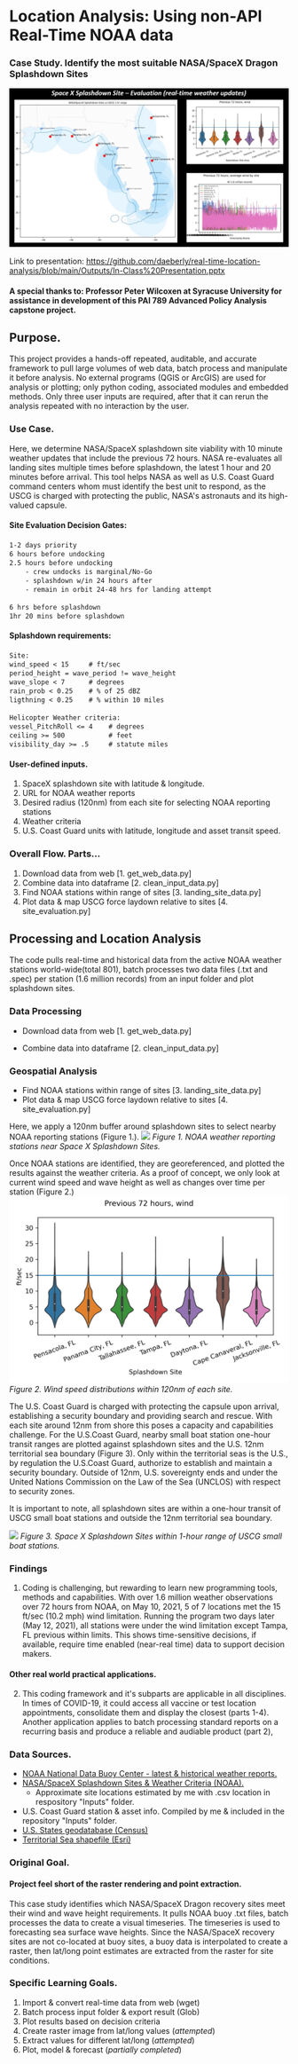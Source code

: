 # Location Analysis: Using non-API Real-Time NOAA data 
### Case Study. Identify the most suitable NASA/SpaceX Dragon Splashdown Sites
![](https://github.com/daeberly/real-time-location-analysis/blob/main/end_product.jpg)

Link to presentation: https://github.com/daeberly/real-time-location-analysis/blob/main/Outputs/In-Class%20Presentation.pptx

#### A special thanks to: Professor Peter Wilcoxen at Syracuse University for assistance in development of this PAI 789 Advanced Policy Analysis capstone project.

## Purpose.
This project provides a hands-off repeated, auditable, and accurate framework to pull large volumes of web data, batch process and manipulate it before analysis. No external programs (QGIS or ArcGIS) are used for analysis or plotting; only python coding, associated modules and embedded methods. Only three user inputs are required, after that it can rerun the analysis repeated with no interaction by the user. 

### Use Case.
Here, we determine NASA/SpaceX splashdown site viability with 10 minute weather updates that include the previous 72 hours. NASA re-evaluates all landing sites multiple times before splashdown, the latest 1 hour and 20 minutes before arrival. This tool helps NASA as well as U.S. Coast Guard command centers whom must identify the best unit to respond, as the USCG is charged with protecting the public, NASA's astronauts and its high-valued capsule.

#### Site Evaluation Decision Gates:

    1-2 days priority
    6 hours before undocking
    2.5 hours before undocking
        - crew undocks is marginal/No-Go
        - splashdown w/in 24 hours after
        - remain in orbit 24-48 hrs for landing attempt

    6 hrs before splashdown
    1hr 20 mins before splashdown
    
#### Splashdown requirements:

    Site:
    wind_speed < 15     # ft/sec
    period_height = wave_period != wave_height
    wave_slope < 7      # degrees
    rain_prob < 0.25    # % of 25 dBZ
    ligthning < 0.25    # % within 10 miles

    Helicopter Weather criteria:
    vessel_PitchRoll <= 4    # degrees
    ceiling >= 500           # feet
    visibility_day >= .5     # statute miles

#### User-defined inputs.
1. SpaceX splashdown site with latitude & longitude.
1. URL for NOAA weather reports
1. Desired radius (120nm) from each site for selecting NOAA reporting stations
1. Weather criteria
1. U.S. Coast Guard units with latitude, longitude and asset transit speed.

### Overall Flow. Parts...
1. Download data from web [1. get_web_data.py]
1. Combine data into dataframe [2. clean_input_data.py]
1. Find NOAA stations within range of sites [3. landing_site_data.py]
1. Plot data & map USCG force laydown relative to sites [4. site_evaluation.py]

## Processing and Location Analysis
The code pulls real-time and historical data from the active NOAA weather stations world-wide(total 801), batch processes two data files (.txt and .spec) per station (1.6 million records) from an input folder and plot splashdown sites. 

### Data Processing 
- Download data from web [1. get_web_data.py]

- Combine data into dataframe [2. clean_input_data.py]

### Geospatial Analysis
- Find NOAA stations within range of sites [3. landing_site_data.py]
- Plot data & map USCG force laydown relative to sites [4. site_evaluation.py]

Here, we apply a 120nm buffer around splashdown sites to select nearby NOAA reporting stations (Figure 1.).
![](https://github.com/daeberly/real-time-location-analysis/blob/main/Outputs/3c_CHECK_buoys_%26_selection_rings.svg)
*Figure 1. NOAA weather reporting stations near Space X Splashdown Sites.*

Once NOAA stations are identified, they are georeferenced, and plotted the results against the weather criteria. As a proof of concept, we only look at current wind speed and wave height as well as changes over time per station (Figure 2.)
![](https://github.com/daeberly/real-time-location-analysis/blob/main/Outputs/4b_wind_byLocation_violinplot.png)
*Figure 2. Wind speed distributions within 120nm of each site.*

The U.S. Coast Guard is charged with protecting the capsule upon arrival, establishing a security boundary and providing search and rescue. With each site around 12nm from shore this poses a capacity and capabilities challenge. For the U.S.Coast Guard, nearby small boat station one-hour transit ranges are plotted against splashdown sites and the U.S. 12nm territorial sea boundary (Figure 3). Only within the territorial seas is the U.S., by regulation the U.S.Coast Guard, authorize to establish and maintain a security boundary. Outside of 12nm, U.S. sovereignty ends and under the United Nations Commission on the Law of the Sea (UNCLOS) with respect to security zones.

It is important to note, all splashdown sites are within a one-hour transit of USCG small boat stations and outside the 12nm territorial sea boundary. 

![](https://github.com/daeberly/real-time-location-analysis/blob/main/Outputs/4g_SpaceXsites_vs-USCG.svg)
*Figure 3. Space X Splashdown Sites within 1-hour range of USCG small boat stations.*

### Findings
1. Coding is challenging, but rewarding to learn new programming tools, methods and capabilities. With over 1.6 million weather observations over 72 hours from NOAA, on May 10, 2021, 5 of 7 locations met the 15 ft/sec (10.2 mph) wind limitation. Running the program two days later (May 12, 2021), all stations were under the wind limitation except Tampa, FL previous within limits. This shows time-sensitive decisions, if available, require time enabled (near-real time) data to support decision makers.

#### Other real world practical applications.
2. This coding framework and it's subparts are applicable in all disciplines. In times of COVID-19, it could access all vaccine or test location appointments, consolidate them and display the closest (parts 1-4). Another application applies to batch processing standard reports on a recurring basis and produce a reliable and audiable product (part 2),

### Data Sources.
- [NOAA National Data Buoy Center - latest & historical weather reports.](https://www.ndbc.noaa.gov/data/latest_obs/)
- [NASA/SpaceX Splashdown Sites & Weather Criteria (NOAA).](https://www.nasa.gov/sites/default/files/atoms/files/ccp_splashdown.pdf)
    - Approximate site locations estimated by me with .csv location in respository "Inputs" folder.
- U.S. Coast Guard station & asset info. Compiled by me & included in the repository "Inputs" folder.
- [U.S. States geodatabase (Census)](https://www.census.gov/geographies/mapping-files/time-series/geo/carto-boundary-file.html)
- [Territorial Sea shapefile (Esri)](https://hub.arcgis.com/datasets/44f58c599b1e4f7192df9d4d10b7ddcf_1?geometry=-161.895%2C-12.805%2C161.895%2C73.355)

### Original Goal.
#### Project feel short of the raster rendering and point extraction.
This case study identifies which NASA/SpaceX Dragon recovery sites meet their wind and wave height requirements. It pulls NOAA buoy .txt files, batch processes the data to create a visual timeseries. The timeseries is used to forecasting sea surface wave heights. Since the NASA/SpaceX recovery sites are not co-located at buoy sites, a buoy data is interpolated to create a raster, then lat/long point estimates are extracted from the raster for site conditions.

### Specific Learning Goals.
1. Import & convert real-time data from web (wget)
1. Batch process input folder & export result (Glob)
1. Plot results based on decision criteria
1. Create raster image from lat/long values (*attempted*)
1. Extract values for different lat/long (*attempted*)
1. Plot, model & forecast (*partially completed*)
